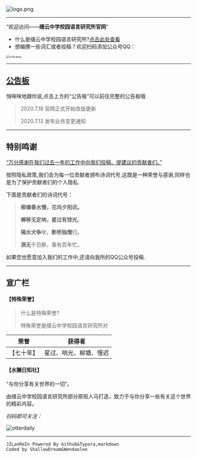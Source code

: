 

![logo.png](https://jzlanguageresearchinstitute.github.io/jinzhong/db/pic/logo.png)

***

“欢迎访问——**缙云中学校园语言研究所官网**”

- 什么是缙云中学校园语言研究所?[点击此处查看]()
- 想编撰一些词汇或者投稿？欢迎扫码添加公众号QQ：

<img src="https://jzlanguageresearchinstitute.github.io/jinzhong/db/pic/code.jpeg" alt="code.jpeg" style="zoom: 50%;" />

***

## [公告板]()

 悄咪咪地跟你说,点击上方的“公告板”可以前往完整的公告板哦

> 2020.7.18 官网正式开始改版更新
>
> 2020.7.13 发布业务变更通知

***

## 特别鸣谢

[“万分感谢在我们过去一年的工作中向我们投稿、提建议的贡献者们。”]()

按照隐私政策,我们会为每一位贡献者颁布诗词代号,这既是一种荣誉与感谢,同样也是为了保护贡献者们的个人隐私.

下面是贡献者们的诗词代号：

> **柳塘春水慢，花坞夕阳迟。**
>
> **蝉移无定响，星过有馀光**。
>
> **隔水犬争**吠，**断桥独僧**归。
>
> **酒无**千日醉，事有百年忙。

如果您也愿意加入我们的工作中,还请向我所的QQ公众号投稿.

***

## 宣广栏

#### 【特殊荣誉】

> 什么是特殊荣誉?
>
> 特殊荣誉是缙云中学校园语言研究所对

|    荣誉    |         获得者         |
| :--------: | :--------------------: |
| 【七十年】 | 星过、响光、柳塘、慢迟 |

#### 【水獭日知社】

“与你分享有关世界的一切”。

由缙云中学校园语言研究所部分原班人马打造，致力于与你分享一些有关这个世界的精彩内容。

*扫码即可关注：*

![otterdaily](https://jzlanguageresearchinstitute.github.io/jinzhong/db/pic/otterdaily.png)

***

```
JZLanReIn Powered By Github&Typora,markdown
Coded by ShallowDream&Wendaolee
```

